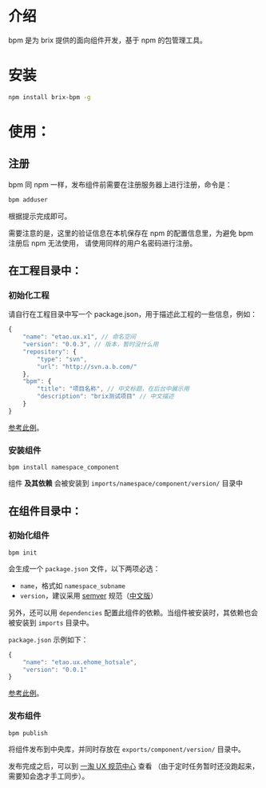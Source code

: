 # 介绍

bpm 是为 brix 提供的面向组件开发，基于 npm 的包管理工具。

# 安装

```bash
npm install brix-bpm -g
```

# 使用：

## 注册

bpm 同 npm 一样，发布组件前需要在注册服务器上进行注册，命令是：

```bash
bpm adduser
```

根据提示完成即可。

需要注意的是，这里的验证信息在本机保存在 npm 的配置信息里，为避免 bpm 注册后 npm 无法使用，
请使用同样的用户名密码进行注册。

## 在工程目录中：

### 初始化工程

请自行在工程目录中写一个 package.json，用于描述此工程的一些信息，例如：

```js
{
    "name": "etao.ux.x1", // 命名空间
    "version": "0.0.3", // 版本，暂时没什么用
    "repository": {
        "type": "svn",
        "url": "http://svn.a.b.com/"
    },
    "bpm": {
        "title": "项目名称", // 中文标题，在后台中展示用
        "description": "brix测试项目" // 中文描述
    }
}
```

[参考此例](https://github.com/etaoux/bpm-test/blob/master/projects/etao.ux.x1/package.example.json)。

### 安装组件

```shell
bpm install namespace_component
```

组件 __及其依赖__ 会被安装到 `imports/namespace/component/version/` 目录中

## 在组件目录中：

### 初始化组件

```shell
bpm init
```

会生成一个 `package.json` 文件，以下两项必选：

 - `name`，格式如 `namespace_subname`
 - `version`，建议采用 [semver](http://semver.org/) 规范（[中文版](http://www.cnblogs.com/yaoxing/archive/2012/05/14/semantic-versioning.html)）

另外，还可以用 `dependencies` 配置此组件的依赖。当组件被安装时，其依赖也会被安装到 `imports` 目录中。

`package.json` 示例如下：

```js
{
    "name": "etao.ux.ehome_hotsale",
    "version": "0.0.1"
}
```

[参考此例](https://github.com/etaoux/bpm-test/blob/master/projects/etao.ux.x1/components/abc/package.example.json)。

### 发布组件

```shell
bpm publish
```

将组件发布到中央库，并同时存放在 `exports/component/version/` 目录中。

发布完成之后，可以到 [一淘 UX 规范中心](http://ux.etao.com/jades) 查看
（由于定时任务暂时还没跑起来，需要知会逸才手工同步）。
